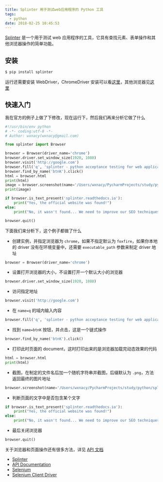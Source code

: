 ```yaml
---
title: Splinter 用于测试web应用程序的 Python 工具
tags:
  - python
date: 2018-02-25 10:45:53
---
```



[Splinter](https://github.com/cobrateam/splinter) 是一个用于测试 web 应用程序的工具，它具有查找元素、表单操作和其他浏览器操作的简单功能。

<!-- more --><!-- toc -->
## 安装
```bash
$ pip install splinter
```
运行还需要安装 WebDriver，ChromeDriver 安装可以看[这里](/2018/02/23/chromedriver/)，其他浏览器见[这里](https://splinter.readthedocs.io/en/latest/#browser-based-drivers)

## 快速入门
我在官方的例子上做了下修改，现在运行下，然后我们再来分析它做了什么
```python
#!/usr/bin/env python
# -*- coding:utf-8 -*-
# Author: wxnacy(wxnacy@gmail.com)

from splinter import Browser

browser = Browser(driver_name='chrome')
browser.driver.set_window_size(1920, 1080)
browser.visit('http://google.com')
browser.fill('q', 'splinter - python acceptance testing for web applications')
browser.find_by_name('btnK').click()
html = browser.html
print(html)
image = browser.screenshot(name='/Users/wxnacy/PycharmProjects/study/python/splinter_demo/screenshot', suffix='.jpg')
print(image)

if browser.is_text_present('splinter.readthedocs.io'):
    print("Yes, the official website was found!")
else:
    print("No, it wasn't found... We need to improve our SEO techniques")

browser.quit()
```
下面我们来分析下，这个例子都做了什么
- 创建实例，并指定浏览器为 `chrome`，如果不指定默认为 `foxfire`，如果你本地的 driver 没有在环境变量中，还需要 `executable_path` 参数来制定 driver 地址
```python
browser = Browser(driver_name='chrome')
```
- 设置打开浏览器的大小，不设置打开一个默认大小的浏览器
```python
browser.driver.set_window_size(1920, 1080)
```
- 访问指定地址
```python
browser.visit('http://google.com')
```
- 在 `name=q` 的域内输入内容
```python
browser.fill('q', 'splinter - python acceptance testing for web applications')
```
- 找到 `name=btnK` 按钮，并点击，这是一个链式操作
```python
browser.find_by_name('btnK').click()
```
- 打印此时页面的 document，这时打印出来的是浏览器加载完动态效果的代码
```python
html = browser.html
print(html)
```
- 截图，在制定的文件名后加一个随机字符串并截图，后缀默认为 `.png`，方法返回最终的图片地址
```python
browser.screenshot(name='/Users/wxnacy/PycharmProjects/study/python/splinter_demo/screenshot', suffix='.jpg')
```
- 判断页面的文字中是否包含某个文字
```python
if browser.is_text_present('splinter.readthedocs.io'):
    print("Yes, the official website was found!")
else:
    print("No, it wasn't found... We need to improve our SEO techniques")
```
- 最后关闭浏览器
```python
browser.quit()
```
关于浏览器和页面操作还有很多方法，详见 [API 文档](http://splinter.readthedocs.io/en/latest/api/driver-and-element-api.html)

- [Splinter](http://splinter.readthedocs.io/en/latest/index.html)
- [API Documentation](http://splinter.readthedocs.io/en/latest/api/)
- [Selenium](https://github.com/SeleniumHQ/selenium)
- [Selenium Client Driver](http://seleniumhq.github.io/selenium/docs/api/py/)
